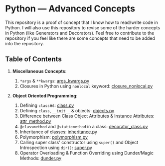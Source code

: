 # Python &mdash; Advanced Concepts

This repository is a proof of concept that I know how to read/write code in Python. I will also use this repository to revise some of the harder concepts in Python (like Generators and Decorators). Feel free to contribute to the repository if you feel like there are some concepts that need to be added into the repository.

## Table of Contents

1. **Miscellaneous Concepts**:
   1. `*args` & `**kwargs`: [args_kwargs.py](./misc/args_kwargs.py)
   2. Closures in Python using `nonlocal` keyword: [closure_nonlocal.py](./misc/closure_nonlocal.py)

2. **Object Oriented Programming**:
   1. Defining `class`es: [class.py](./oop/class.py)
   2. Defining `class`, `__init__` & objects: [objects.py](./oop/objects.py)
   3. Difference between Class Object Attributes & Instance Attributes: [attr_method.py](./oop/attr_method.py)
   4. `@classmethod` and `@staticmethod` in a class: [decorator_class.py](./oop/decorator_class.py)
   5. Inheritance of classes: [inheritance.py](./oop/inheritance.py)
   6. Polymorphism: [polymorphism.py](./oop/polymorphism.py)
   7. Calling super class' constructor using `super()` and Object Introspection using `dir()`: [super.py](./oop/super.py)
   8. Operator Overloading & Function Overriding using Dunder/Magic Methods: [dunder.py](./oop/dunder.py)